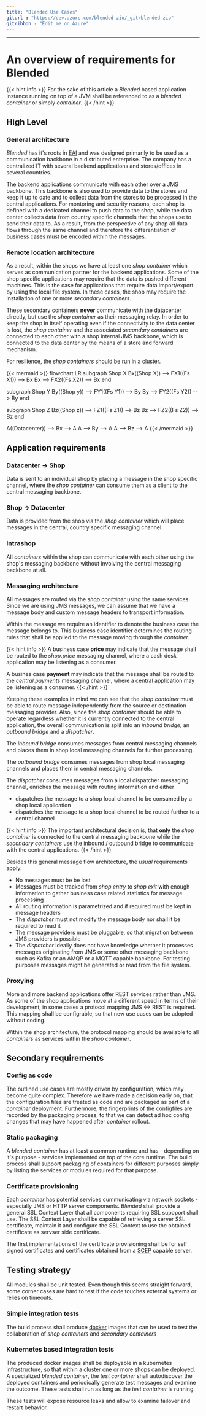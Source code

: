 ```yaml
---
title: "Blended Use Cases"
giturl : "https://dev.azure.com/blended-zio/_git/blended-zio"
gitribbon : "Edit me on Azure"
---
```

---
# An overview of requirements for Blended

{{< hint info >}}
For the sake of this article a _Blended_ based application instance running on top of a JVM shall be referenced to as a _blended container_ or simply _container_.
{{< /hint >}}


## High Level

### General architecture

_Blended_ has it's roots in [EAI](https://en.wikipedia.org/wiki/Enterprise_application_integration) and was designed primarily to be used as a communication backbone in a distributed enterprise. The company has a centralized IT with several backend applications and stores/offices  in several countries.

The backend applications communicate with each other over a JMS backbone. This backbone is also used to provide data to the stores and keep it up to date and to collect data from the stores to be processed in the central applications. For montoring and security reasons, each shop is defined with a dedicated channel to push data to the shop, while the data center collects data from country specific channels that the shops use to send their data to. As a result, from the perspective of any shop all data flows through the same channel and therefore the differentiation of business cases must be encoded within the messages.

### Remote location architecture

As a result, within the shops we have at least one _shop container_ which serves as communication partner for the backend applications. Some of the shop specific applications may require that the data is pushed different machines. This is the case for applications that require data import/export by using the local file system. In these cases, the shop may require the installation of one or more _secondary containers_.

These secondary containers __never__ communicate with the datacenter directly, but use the _shop container_ as their messaging relay. In order to keep the shop in itself operating even if the connectivity to the data center is lost, the _shop container_ and the associated _secondary containers_ are connected to each other with a shop internal JMS backbone, which is connected to the data center by the means of a store and forward mechanism.

For resilience, the _shop containers_ should be run in a cluster.

{{< mermaid >}}
flowchart LR
  subgraph Shop X
    Bx((Shop X)) --> FX1((Fs X1)) --> Bx
    Bx --> FX2((Fs X2)) --> Bx
  end

  subgraph Shop Y
    By((Shop y)) --> FY1((Fs Y1)) --> By
    By --> FY2((Fs Y2)) --> By
  end

  subgraph Shop Z
    Bz((Shop z)) --> FZ1((Fs Z1)) --> Bz
    Bz --> FZ2((Fs Z2)) --> Bz
  end

  A((Datacenter)) --> Bx --> A
  A --> By --> A
  A --> Bz --> A
{{< /mermaid >}}

## Application requirements

### Datacenter -> Shop

Data is sent to an individual shop by placing a message in the shop specific channel, where the _shop container_ can consume them as a client to the central messaging backbone.

### Shop -> Datacenter

Data is provided from the shop via the _shop container_ which will place messages in the central, country specific messaging channel.

### Intrashop

All _containers_ within the shop can communicate with each other using the shop's messaging backbone without involving the central messaging backbone at all.

### Messaging architecture

All messages are routed via the _shop container_ using the same services. Since we are using JMS messages, we can assume that we have a message body and custom message headers to transport information.

Within the message we require an identifier to denote the business case the message belongs to. This business case identifier determines the routing rules that shall be applied to the message moving through the _container_.

{{< hint info >}}
A business case __price__ may indicate that the message shall be routed to the _shop.price_ messaging channel, where a cash desk application may be listening as a consumer.

A busines case __payment__ may indicate that the message shall be routed to the _central.payments_ messaging channel, where a central application may be listening as a consumer.
{{< /hint >}}

Keeping these examples in mind we can see that the _shop container_ must be able to route message independently from the source or destination messaging provider. Also, since the _shop container_ should be able to operate regardless whether it is currently connected to the central application, the overall communication is split into an _inbound bridge_, an _outbound bridge_ and a _dispatcher_.

The _inbound bridge_ consumes messages from central messaging channels and places them in shop local messaging channels for further processing.

The _outbound bridge_ consumes messages from shop local messaging channels and places them in central messaging channels.

The _dispatcher_ consumes messages from a local dispatcher messaging channel, enriches the message with routing information and either

* dispatches the message to a shop local channel to be consumed by a shop local application
* dispatches the message to a shop local channel to be routed further to a central channel

{{< hint info >}}
The important architectural decision is, that __only__ the _shop container_ is connected to the central messaging backbone while the _secondary containers_ use the inbound / outbound bridge to communicate with the central applications.
{{< /hint >}}

Besides this general message flow architecture, the _usual_ requirements apply:

* No messages must be be lost
* Messages must be tracked from _shop entry_ to _shop exit_ with enough information to gather business case related statistics for message processing
* All routing information is parametrized and if required must be kept in message headers
* The _dispatcher_ must not modify the message body nor shall it be required to read it
* The message providers must be pluggable, so that migration between JMS providers is possible
* The _dispatcher_ ideally does not have knowledge whether it processes messages originating from JMS or some other messaging backbone such as Kafka or an AMQP or a MQTT capable backbone. For testing purposes messages might be generated or read from the file system.

### Proxying

More and more backend applications offer REST services rather than JMS. As some of the shop applications move at a different speed in terms of their development, in some cases a protocol mapping JMS <-> REST is required. This mapping shall be configrable, so that new use cases can be adopted without coding.

Within the shop architecture, the protocol mapping should be available to all _containers_ as services within the _shop container_.

## Secondary requirements

### Config as code

The outlined use cases are mostly driven by configuration, which may become quite complex. Therefore we have made a decision early on, that the configuration files are treated as code and are packaged as part of a _container_ deployment. Furthermore, the fingerprints of the configfiles are recorded by the packaging process, to that we can detect ad hoc config changes that may have happened after _container_ rollout.

### Static packaging

A _blended container_ has at least a common runtime and has - depending on it's purpose - services implemented on top of the core runtime. The build process shall support packaging of containers for different purposes simply by listing the services or modules required for that purpose.

### Certificate provisioning

Each _container_ has potential services cummunicating via network sockets - especially JMS or HTTP server components. _Blended_ shall provide a general SSL Context Layer that all components requiring SSL supoport shall use. The SSL Context Layer shall be capable of retrieving a server SSL certificate, maintain it and configure the SSL Context to use the obtained certificate as servser side certificate.

The first implementations of the certificate provisioning shall be for self signed certificates and certificates obtained from a [SCEP](https://en.wikipedia.org/wiki/Simple_Certificate_Enrollment_Protocol) capable server.

## Testing strategy

All modules shall be unit tested. Even though this seems straight forward, some corner cases are hard to test if the code touches external systems or relies on timeouts.

### Simple integration tests

The build process shall produce [docker](https://www.docker.com/) images that can be used to test the collaboration of _shop containers_ and _secondary containers_

### Kubernetes based integration tests

The produced docker images shall be deployable in a kubernetes infrastructure, so that within a cluster one or more shops can be deployed. A specialized _blended container_, the _test container_ shall autodiscover the deployed containers and periodically generate test messages and examine the outcome. These tests shall run as long as the _test container_ is running.

These tests will expose resource leaks and allow to examine failover and restart behavior.
